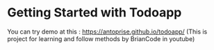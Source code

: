# Getting Started with Todoapp

You can try demo at this : https://antoprise.github.io/todoapp/
(This is project for learning and follow methods by BrianCode in youtube)

